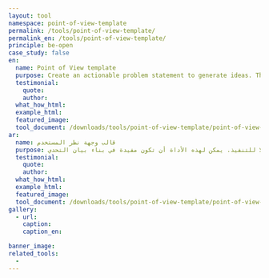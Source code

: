 ```yaml
---
layout: tool
namespace: point-of-view-template
permalink: /tools/point-of-view-template/
permalink_en: /tools/point-of-view-template/
principle: be-open
case_study: false
en:
  name: Point of View template
  purpose: Create an actionable problem statement to generate ideas. This tool can be useful in a challenge statement.
  testimonial:
    quote:
    author:
  what_how_html:
  example_html:
  featured_image:
  tool_document: /downloads/tools/point-of-view-template/point-of-view-template-en.pdf
ar:
  name: قالب وجهة نظر المستخدم
  purpose: أنشئ بيان مشكلة قابلًا للتنفيذ. يمكن لهذه الأداة أن تكون مفيدة في بناء بيان التحدي.
  testimonial:
    quote:
    author:
  what_how_html:
  example_html:
  featured_image:
  tool_document: /downloads/tools/point-of-view-template/point-of-view-template-ar.pdf
gallery:
  - url:
    caption:
    caption_en:

banner_image:
related_tools:
  -
---
```

